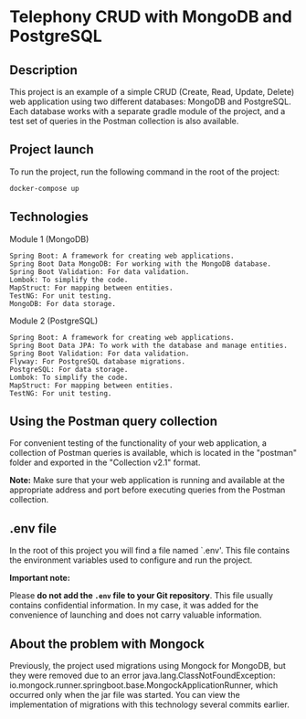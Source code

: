 # Telephony CRUD with MongoDB and PostgreSQL

## Description

This project is an example of a simple CRUD (Create, Read, Update, Delete) web application using two
different databases: MongoDB and PostgreSQL. Each database works with a separate gradle module of the project,
and a test set of queries in the Postman collection is also available.

## Project launch

To run the project, run the following command in the root of the project:

```bash
docker-compose up
```

## Technologies

Module 1 (MongoDB)

    Spring Boot: A framework for creating web applications.
    Spring Boot Data MongoDB: For working with the MongoDB database.
    Spring Boot Validation: For data validation.
    Lombok: To simplify the code.
    MapStruct: For mapping between entities.
    TestNG: For unit testing.
    MongoDB: For data storage.

Module 2 (PostgreSQL)

    Spring Boot: A framework for creating web applications.
    Spring Boot Data JPA: To work with the database and manage entities.
    Spring Boot Validation: For data validation.
    Flyway: For PostgreSQL database migrations.
    PostgreSQL: For data storage.
    Lombok: To simplify the code.
    MapStruct: For mapping between entities.
    TestNG: For unit testing.

## Using the Postman query collection

For convenient testing of the functionality of your web application, a collection of Postman queries is available, which is located
in the "postman" folder and exported in the "Collection v2.1" format.


**Note:** Make sure that your web application is running and available at the appropriate address and port before
executing queries from the Postman collection.

## .env file

In the root of this project you will find a file named `.env'. This file contains the environment variables used to configure and run the project.

**Important note:**

Please **do not add the `.env` file to your Git repository**. This file usually contains confidential information. In my case, it was added for the convenience of launching and does not carry valuable information.

## About the problem with Mongock

Previously, the project used migrations using Mongock for MongoDB, but they were removed due to an error
java.lang.ClassNotFoundException: io.mongock.runner.springboot.base.MongockApplicationRunner, which occurred only
when the jar file was started. You can view the implementation of migrations with this technology several commits earlier.